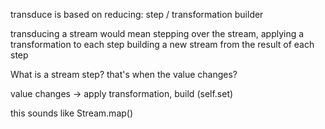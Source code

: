 transduce is based on reducing:
  step / transformation
  builder

transducing a stream would mean
  stepping over the stream, applying a transformation to each step
  building a new stream from the result of each step

What is a stream step?
that's when the value changes?

value changes -> apply transformation, build (self.set)

this sounds like Stream.map()
